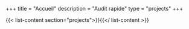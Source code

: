 +++
title = "Accueil"
description = "Audit rapide"
type = "projects"
+++

{{< list-content section="projects">}}{{</ list-content >}}

